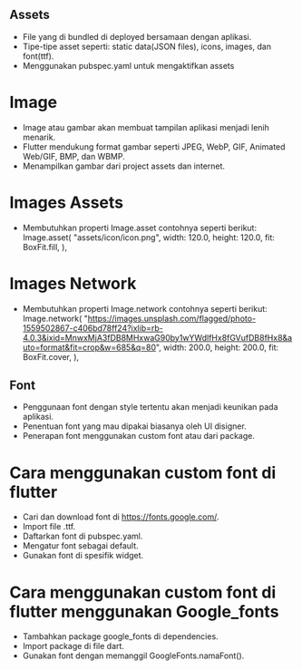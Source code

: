 ## Assets
- File yang di bundled di deployed bersamaan dengan aplikasi.
- Tipe-tipe asset seperti: static data(JSON files), icons, images, dan font(ttf).
- Menggunakan pubspec.yaml untuk mengaktifkan assets

# Image
- Image atau gambar akan membuat tampilan aplikasi menjadi lenih menarik.
- Flutter mendukung format gambar seperti JPEG, WebP, GIF, Animated Web/GIF, BMP, dan WBMP.
- Menampilkan gambar dari project assets dan internet.

# Images Assets
- Membutuhkan properti Image.asset contohnya seperti berikut:
Image.asset(
    "assets/icon/icon.png",
    width: 120.0,
    height: 120.0,
    fit: BoxFit.fill,
),

# Images Network
- Membutuhkan properti Image.network contohnya seperti berikut:
Image.network(
    "https://images.unsplash.com/flagged/photo-1559502867-c406bd78ff24?ixlib=rb-4.0.3&ixid=MnwxMjA3fDB8MHxwaG90by1wYWdlfHx8fGVufDB8fHx8&auto=format&fit=crop&w=685&q=80",
    width: 200.0,
    height: 200.0,
    fit: BoxFit.cover,
),

## Font 
- Penggunaan font dengan style tertentu akan menjadi keunikan pada aplikasi.
- Penentuan font yang mau dipakai biasanya oleh UI disigner.
- Penerapan font menggunakan custom font atau dari package.

# Cara menggunakan custom font di flutter
- Cari dan download font di https://fonts.google.com/.
- Import file .ttf.
- Daftarkan font di pubspec.yaml.
- Mengatur font sebagai default.
- Gunakan font di spesifik widget.

# Cara menggunakan custom font di flutter menggunakan Google_fonts
- Tambahkan package google_fonts di dependencies.
- Import package di file dart.
- Gunakan font dengan memanggil GoogleFonts.namaFont().